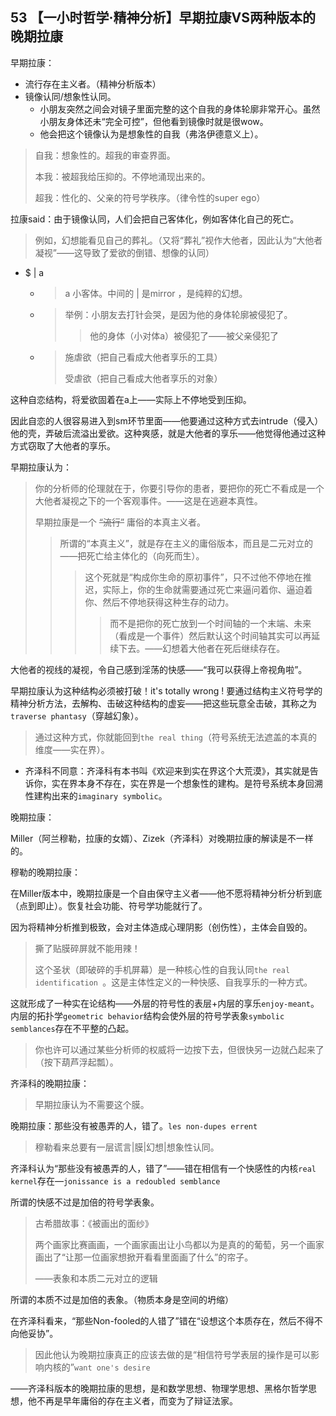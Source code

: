 ## 53 【一小时哲学·精神分析】早期拉康VS两种版本的晚期拉康

早期拉康：

* 流行存在主义者。（精神分析版本）
* 镜像认同/想象性认同。
  * 小朋友突然之间会对镜子里面完整的这个自我的身体轮廓非常开心。虽然小朋友身体还未“完全可控”，但他看到镜像时就是很wow。
  * 他会把这个镜像认为是想象性的自我（弗洛伊德意义上）。

> 自我：想象性的。超我的审查界面。
>
> 本我：被超我给压抑的。不停地涌现出来的。
>
> 超我：性化的、父亲的符号学秩序。（律令性的super ego）

拉康said：由于镜像认同，人们会把自己客体化，例如客体化自己的死亡。

> 例如，幻想能看见自己的葬礼。（又将“葬礼”视作大他者，因此认为“大他者凝视”——这导致了爱欲的倒错、想像的认同）

* $ | a

  * > a 小客体。中间的 | 是mirror ，是纯粹的幻想。

  * > 举例：小朋友去打针会哭，是因为他的身体轮廓被侵犯了。
    >
    > > 他的身体（小对体a）被侵犯了——被父亲侵犯了

  * > 施虐欲（把自己看成大他者享乐的工具）
    >
    > 受虐欲（把自己看成大他者享乐的对象）

这种自恋结构，将爱欲固着在a上——实际上不停地受到压抑。

因此自恋的人很容易进入到sm环节里面——他要通过这种方式去intrude（侵入）他的壳，弄破后流溢出爱欲。这种爽感，就是大他者的享乐——他觉得他通过这种方式窃取了大他者的享乐。

早期拉康认为：

> 你的分析师的伦理就在于，你要引导你的患者，要把你的死亡不看成是一个大他者凝视之下的一个客观事件。——这是在逃避本真性。
>
> 早期拉康是一个 ~~“流行”~~ 庸俗的本真主义者。
>
> > 所谓的“本真主义”，就是存在主义的庸俗版本，而且是二元对立的——把死亡给主体化的（向死而生）。
> >
> > > 这个死就是“构成你生命的原初事件”，只不过他不停地在推迟，实际上，你的生命就需要通过死亡来逼问着你、逼迫着你、然后不停地获得这种生存的动力。
> > >
> > > > 而不是把你的死亡放到一个时间轴的一个末端、未来（看成是一个事件）然后默认这个时间轴其实可以再延续下去。——幻想着大他者在死后继续存在。

大他者的视线的凝视，令自己感到淫荡的快感——“我可以获得上帝视角啦”。

早期拉康认为这种结构必须被打破！it's totally wrong ! 要通过结构主义符号学的精神分析方法，去解构、击破这种结构的虚妄——把这些玩意全击破，其称之为`traverse phantasy`（穿越幻象）。

> 通过这种方式，你就能回到`the real thing`（符号系统无法遮盖的本真的维度——实在界）。

* 齐泽科不同意：齐泽科有本书叫《欢迎来到实在界这个大荒漠》，其实就是告诉你，实在界本身不存在，实在界是一个想象性的建构。是符号系统本身回溯性建构出来的`imaginary symbolic`。

晚期拉康：

Miller（阿兰穆勒，拉康的女婿）、Zizek（齐泽科）对晚期拉康的解读是不一样的。

穆勒的晚期拉康：

在Miller版本中，晚期拉康是一个自由保守主义者——他不愿将精神分析分析到底（点到即止）。恢复社会功能、符号学功能就行了。

因为将精神分析推到极致，会对主体造成心理阴影（创伤性），主体会自毁的。

> 撕了贴膜碎屏就不能用辣！
>
> 这个圣状（即破碎的手机屏幕）是一种核心性的自我认同`the real identification `。这是主体性定义的一种快感、自我享乐的一种方式。

这就形成了一种实在论结构——外层的符号性的表层+内层的享乐`enjoy-meant`。内层的拓扑学`geometric behavior`结构会使外层的符号学表象`symbolic semblances`存在不平整的凸起。

> 你也许可以通过某些分析师的权威将一边按下去，但很快另一边就凸起来了（按下葫芦浮起瓢）。

齐泽科的晚期拉康：

> 早期拉康认为不需要这个膜。

晚期拉康：那些没有被愚弄的人，错了。`les non-dupes errent`

> 穆勒看来总要有一层谎言|膜|幻想|想象性认同。

齐泽科认为“那些没有被愚弄的人，错了”——错在相信有一个快感性的内核`real kernel`存在—`jonissance is a redoubled semblance`

所谓的快感不过是加倍的符号学表象。

> 古希腊故事：《被画出的面纱》
>
> 两个画家比赛画画，一个画家画出让小鸟都以为是真的的葡萄，另一个画家画出了“让那一位画家想掀开看看里面画了什么”的帘子。
>
> ——表象和本质二元对立的逻辑

所谓的本质不过是加倍的表象。（物质本身是空间的坍缩）

在齐泽科看来，“那些Non-fooled的人错了”错在“设想这个本质存在，然后不得不向他妥协”。

> 因此他认为晚期拉康真正的应该去做的是“相信符号学表层的操作是可以影响内核的”`want one's desire`

——齐泽科版本的晚期拉康的思想，是和数学思想、物理学思想、黑格尔哲学思想，他不再是早年庸俗的存在主义者，而变为了辩证法家。